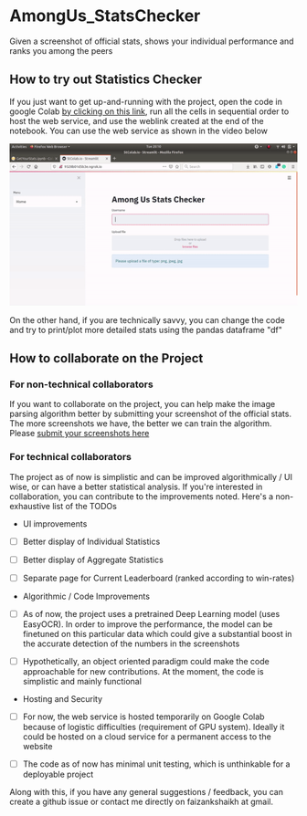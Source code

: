 # AmongUs_StatsChecker
Given a screenshot of official stats, shows your individual performance and ranks you among the peers


## How to try out Statistics Checker

If you just want to get up-and-running with the project, open the code in google Colab [by clicking on this link](https://colab.research.google.com/github/faizankshaikh/AmongUs_StatsChecker/blob/main/GetYourStats.ipynb), run all the cells in sequential order to host the web service, and use the weblink created at the end of the notebook. You can use the web service as shown in the video below

![Demo](demo.gif)

On the other hand, if you are technically savvy, you can change the code and try to print/plot more detailed stats using the pandas dataframe "df"

## How to collaborate on the Project

### For non-technical collaborators

If you want to collaborate on the project, you can help make the image parsing algorithm better by submitting your screenshot of the official stats. The more screenshots we have, the better we can train the algorithm. Please [submit your screenshots here](https://forms.gle/knaupar22huD2uJo8)

### For technical collaborators

The project as of now is simplistic and can be improved algorithmically / UI wise, or can have a better statistical analysis. If you're interested in collaboration, you can contribute to the improvements noted. Here's a non-exhaustive list of the TODOs

* UI improvements

- [ ] Better display of Individual Statistics
- [ ] Better display of Aggregate Statistics
- [ ] Separate page for Current Leaderboard (ranked according to win-rates)


* Algorithmic / Code Improvements

- [ ] As of now, the project uses a pretrained Deep Learning model (uses EasyOCR). In order to improve the performance, the model can be finetuned on this particular data which could give a substantial boost in the accurate detection of the numbers in the screenshots
- [ ] Hypothetically, an object oriented paradigm could make the code approachable for new contributions. At the moment, the code is simplistic and mainly functional


* Hosting and Security

- [ ] For now, the web service is hosted temporarily on Google Colab because of logistic difficulties (requirement of GPU system). Ideally it could be hosted on a cloud service for a permanent access to the website
- [ ] The code as of now has minimal unit testing, which is unthinkable for a deployable project


Along with this, if you have any general suggestions / feedback, you can create a github issue or contact me directly on faizankshaikh at gmail.
